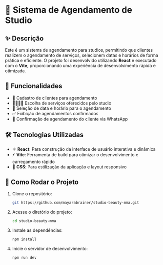 # 💅 Sistema de Agendamento de Studio

## ✨ Descrição
Este é um sistema de agendamento para studios, permitindo que clientes realizem o agendamento de serviços, selecionem datas e horários de forma prática e eficiente. O projeto foi desenvolvido utilizando **React** e executado com o **Vite**, proporcionando uma experiência de desenvolvimento rápida e otimizada.

## 🎯 Funcionalidades
- 👤 Cadastro de clientes para agendamento
- 💇‍♀️💆‍♂️ Escolha de serviços oferecidos pelo studio
- 📅 Seleção de data e horário para o agendamento
- ✅ Exibição de agendamentos confirmados
- 📱 Confirmação de agendamento do cliente via WhatsApp

## 🛠️ Tecnologias Utilizadas
- ⚛️ **React**: Para construção da interface de usuário interativa e dinâmica
- ⚡ **Vite**: Ferramenta de build para otimizar o desenvolvimento e carregamento rápido
- 🎨 **CSS**: Para estilização da aplicação e layout responsivo

## 🚀 Como Rodar o Projeto
1. Clone o repositório:
   ```bash
   git https://github.com/mayarabrainer/studio-beauty-mma.git

2. Acesse o diretório do projeto:
   ```bash
   cd studio-beauty-mma
   
3. Instale as dependências:
   ```bash
   npm install

4. Inicie o servidor de desenvolvimento:
   ```bash
   npm run dev

